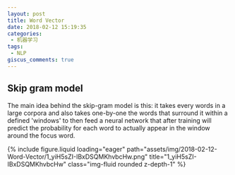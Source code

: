 ```yaml
---
layout: post
title: Word Vector
date: 2018-02-12 15:19:35
categories:
 - 机器学习
tags:
 - NLP
giscus_comments: true
---
```



## Skip gram model ##

The main idea behind the skip-gram model is this: it takes every words in a large corpora and also takes one-by-one the words that surround it within a defined 'windows' to then feed a neural network that after training will predict the probability for each word to actually appear in the window around the focus word.

<div class="row">
    <div class="col-sm mt-3 mt-md-0">
        {% include figure.liquid loading="eager" path="assets/img/2018-02-12-Word-Vector/1_yiH5sZI-IBxDSQMKhvbcHw.png" title="1_yiH5sZI-IBxDSQMKhvbcHw" class="img-fluid rounded z-depth-1" %}
    </div>
</div>
